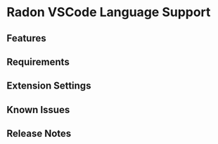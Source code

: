 # Radon VSCode Language Support

## Features

## Requirements

## Extension Settings

## Known Issues

## Release Notes

